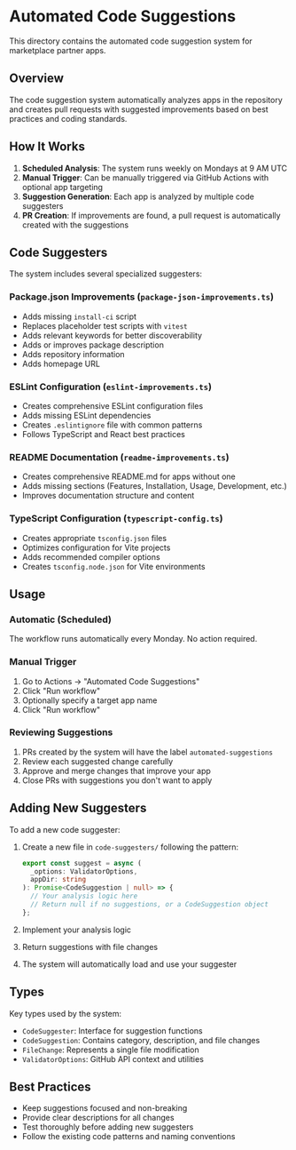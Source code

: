 # Automated Code Suggestions

This directory contains the automated code suggestion system for marketplace partner apps.

## Overview

The code suggestion system automatically analyzes apps in the repository and creates pull requests with suggested improvements based on best practices and coding standards.

## How It Works

1. **Scheduled Analysis**: The system runs weekly on Mondays at 9 AM UTC
2. **Manual Trigger**: Can be manually triggered via GitHub Actions with optional app targeting
3. **Suggestion Generation**: Each app is analyzed by multiple code suggesters
4. **PR Creation**: If improvements are found, a pull request is automatically created with the suggestions

## Code Suggesters

The system includes several specialized suggesters:

### Package.json Improvements (`package-json-improvements.ts`)
- Adds missing `install-ci` script
- Replaces placeholder test scripts with `vitest`
- Adds relevant keywords for better discoverability
- Adds or improves package description
- Adds repository information
- Adds homepage URL

### ESLint Configuration (`eslint-improvements.ts`)
- Creates comprehensive ESLint configuration files
- Adds missing ESLint dependencies
- Creates `.eslintignore` file with common patterns
- Follows TypeScript and React best practices

### README Documentation (`readme-improvements.ts`)
- Creates comprehensive README.md for apps without one
- Adds missing sections (Features, Installation, Usage, Development, etc.)
- Improves documentation structure and content

### TypeScript Configuration (`typescript-config.ts`)
- Creates appropriate `tsconfig.json` files
- Optimizes configuration for Vite projects
- Adds recommended compiler options
- Creates `tsconfig.node.json` for Vite environments

## Usage

### Automatic (Scheduled)
The workflow runs automatically every Monday. No action required.

### Manual Trigger
1. Go to Actions → "Automated Code Suggestions"
2. Click "Run workflow"
3. Optionally specify a target app name
4. Click "Run workflow"

### Reviewing Suggestions
1. PRs created by the system will have the label `automated-suggestions`
2. Review each suggested change carefully
3. Approve and merge changes that improve your app
4. Close PRs with suggestions you don't want to apply

## Adding New Suggesters

To add a new code suggester:

1. Create a new file in `code-suggesters/` following the pattern:
   ```typescript
   export const suggest = async (
     _options: ValidatorOptions,
     appDir: string
   ): Promise<CodeSuggestion | null> => {
     // Your analysis logic here
     // Return null if no suggestions, or a CodeSuggestion object
   };
   ```

2. Implement your analysis logic
3. Return suggestions with file changes
4. The system will automatically load and use your suggester

## Types

Key types used by the system:

- `CodeSuggester`: Interface for suggestion functions
- `CodeSuggestion`: Contains category, description, and file changes
- `FileChange`: Represents a single file modification
- `ValidatorOptions`: GitHub API context and utilities

## Best Practices

- Keep suggestions focused and non-breaking
- Provide clear descriptions for all changes
- Test thoroughly before adding new suggesters
- Follow the existing code patterns and naming conventions